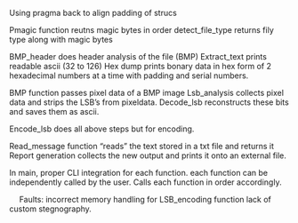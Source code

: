 
Using pragma back to align padding of strucs

Pmagic function reutns magic bytes in order
detect_file_type returns fily type along with magic bytes

BMP_header does header analysis of the file (BMP)
Extract_text prints readable ascii (32 to 126)
Hex dump prints bonary data in hex form of 2 hexadecimal numbers at a time
with padding and serial numbers.


BMP function passes pixel data of a BMP image
Lsb_analysis collects pixel data and strips the LSB’s from pixeldata.
Decode_lsb reconstructs these bits and saves them as ascii.

Encode_lsb does all above steps but for encoding.

Read_message function “reads” the text stored in a txt file and returns it
Report generation collects the new output and prints it onto an external file.


In main,
proper CLI integration for each function.
each function can be independently called by the user.
Calls each function in order accordingly.

 
Faults:
incorrect memory handling for LSB_encoding function
lack of custom stegnography.

